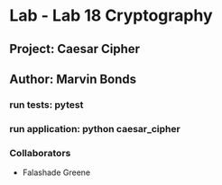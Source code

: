 
# Lab - Lab 18 Cryptography
## Project: Caesar Cipher
## Author: Marvin Bonds


### run tests: pytest
### run application: python caesar_cipher

### Collaborators 
- Falashade Greene

